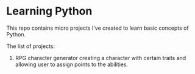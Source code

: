 # Learning Python
This repo contains micro projects I've created to learn basic concepts of Python. 

The list of projects: 
1) RPG character generator creating a character with certain traits and allowing user to assign points to the abilities. 
